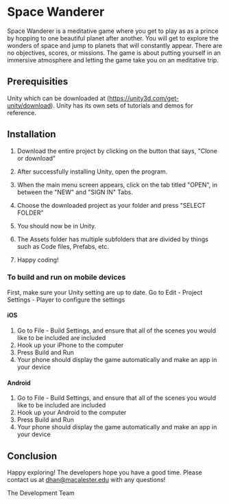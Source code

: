 # Space Wanderer
Space Wanderer is a meditative game where you get to play as as a prince by hopping to one beautiful planet after another. You will get to explore the wonders of space and jump to planets that will constantly appear. There are no objectives, scores, or missions. The game is about putting yourself in an immersive atmosphere and letting the game take you on an meditative trip.  

## Prerequisities
Unity which can be downloaded at (https://unity3d.com/get-unity/download). Unity has its own sets of tutorials and demos for reference. 

## Installation 
1) Download the entire project by clicking on the button that says, "Clone or download"

2) After successfully installing Unity, open the program. 

3) When the main menu screen appears, click on the tab titled "OPEN", in between the "NEW" and "SIGN IN" Tabs. 

4) Choose the downloaded project as your folder and press "SELECT FOLDER"

5) You should now be in Unity.

6) The Assets folder has multiple subfolders that are divided by things such as Code files, Prefabs, etc.

7) Happy coding!

### To build and run on mobile devices

First, make sure your Unity setting are up to date. Go to Edit - Project Settings - Player to configure the settings

#### iOS

1) Go to File - Build Settings, and ensure that all of the scenes you would like to be included are included 
2) Hook up your iPhone to the computer
3) Press Build and Run
4) Your phone should display the game automatically and make an app in your device

#### Android 

1) Go to File - Build Settings, and ensure that all of the scenes you would like to be included are included 
2) Hook up your Android to the computer
3) Press Build and Run
4) Your phone should display the game automatically and make an app in your device

## Conclusion

Happy exploring! The developers hope you have a good time. Please contact us at dhan@macalester.edu with any questions!

The Development Team 


